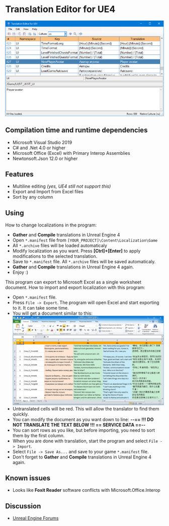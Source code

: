 # Translation Editor for UE4

![Screenshot](ReadmeImages/Screenshot.png "Screenshot")

## Compilation time and runtime dependencies

- Microsoft Visual Studio 2019
- C# and .Net 4.0 or higher
- Microsoft Office (Excel) with Primary Interop Assemblies
- Newtonsoft.Json 12.0 or higher

## Features
- Multiline editing *(yes, UE4 still not support this)*
- Export and Import from Excel files
- Sort by any column

## Using

How to change localizations in the program:

- **Gather** and **Compile** translations in Unreal Engine 4
- Open `*.manifest` file from `[YOUR_PROJECT]\Content\Localization\Game`
- All `*.archive` files will be loaded automaticaly
- Modify localization as you want. Press **[Ctrl]+[Enter]** to apply modifications to the selected translation.
- Save to `*.manifest` file. All `*.archive` files will be saved automaticaly.
- **Gather** and **Compile** translations in Unreal Engine 4 again.
- Enjoy :)

This program can export to Microsoft Excel as a single worksheet document. How to import and export localization with this program:

- Open `*.manifest` file.
- Press `File -> Export`. The program will open Excel and start exporting to it. It can take some time.
- You will get a document similar to this:
    ![Excel](ReadmeImages/Excel.png "Excel Document")
- Untranslated cells will be red. This will allow the translator to find them quickly.
- You can modify the document as you want down to line: **--== !!! DO NOT TRANSLATE THE TEXT BELOW !!! == SERVICE DATA ==--**
- You can sort rows as you like, but before importing, you need to sort them by the first column.
- When you are done with translation, start the program and select `File -> Import`.
- Select `File -> Save As...` and save to your game `*.manifest` file.
- Don't forget to **Gather** and **Compile** translations in Unreal Engine 4 again.

## Known issues

- Looks like **Foxit Reader** software conflicts with Microsoft.Office.Interop

## Discussion

- [Unreal Engine Forums](https://forums.unrealengine.com/community/community-content-tools-and-tutorials/1497851-opensource-translation-editor-for-ue4)
